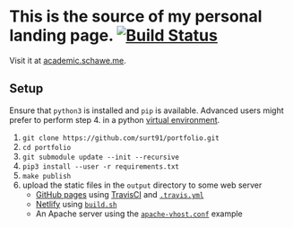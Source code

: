 # This is the source of my personal landing page. [![Build Status](https://travis-ci.org/surt91/portfolio.svg?branch=master)](https://travis-ci.org/surt91/portfolio)

Visit it at [academic.schawe.me](https://academic.schawe.me).

## Setup

Ensure that `python3` is installed and `pip` is available. Advanced users might prefer to perform
step 4. in a python [virtual environment](https://docs.python.org/3/tutorial/venv.html).

1. `git clone https://github.com/surt91/portfolio.git`
2. `cd portfolio`
3. `git submodule update --init --recursive`
4. `pip3 install --user -r requirements.txt`
5. `make publish`
6. upload the static files in the `output` directory to some web server
    * [GitHub pages](https://pages.github.com/) using [TravisCI](https://travis-ci.org/) and [`.travis.yml`](.travis.yml)
    * [Netlify](https://www.netlify.com/) using [`build.sh`](build.sh)
    * An Apache server using the [`apache-vhost.conf`](apache-vhost.conf) example
